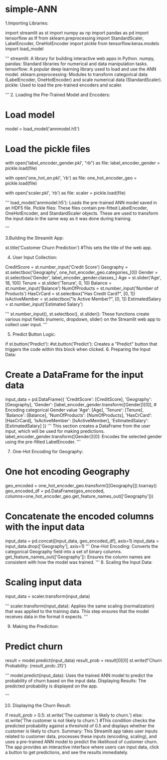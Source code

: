 # simple-ANN

1.Importing Libraries:

import streamlit as st
import numpy as np
import pandas as pd
import tensorflow as tf
from sklearn.preprocessing import StandardScaler, LabelEncoder, OneHotEncoder
import pickle
from tensorflow.keras.models import load_model


'''
streamlit: A library for building interactive web apps in Python.
numpy, pandas: Standard libraries for numerical and data manipulation tasks.
tensorflow: A popular deep learning library used to load and use the ANN model.
sklearn.preprocessing: Modules to transform categorical data (LabelEncoder, OneHotEncoder) and scale numerical data (StandardScaler).
pickle: Used to load the pre-trained encoders and scaler.

'''
2. Loading the Pre-Trained Model and Encoders:

# Load model
model = load_model('annmodel.h5')

# Load the pickle files
with open('label_encoder_gender.pkl', "rb") as file:
    label_encoder_gender = pickle.load(file)

with open('one_hot_en.pkl', 'rb') as file:
    one_hot_encoder_geo = pickle.load(file)

with open('scaler.pkl', 'rb') as file:
    scaler = pickle.load(file)

'''
load_model('annmodel.h5'): Loads the pre-trained ANN model saved in an HDF5 file.
Pickle files: These files contain pre-fitted LabelEncoder, OneHotEncoder, and StandardScaler objects. 
            These are used to transform the input data in the same way as it was done during training.

'''

3.Building the Streamlit App:

st.title('Customer Churn Prediction')
#This sets the title of the web app.

4. User Input Collection:

CreditScore = st.number_input('Credit Score')
Geography = st.selectbox('Geography', one_hot_encoder_geo.categories_[0])
Gender = st.selectbox('Gender', label_encoder_gender.classes_)
Age = st.slider('Age', 18, 100)
Tenure = st.slider('Tenure', 0, 10)
Balance = st.number_input('Balance')
NumOfProducts = st.number_input('Number of Products')
HasCrCard = st.selectbox("Has Credit Card?", [0, 1])
IsActiveMember = st.selectbox("Is Active Member?", [0, 1])
EstimatedSalary = st.number_input('Estimated Salary')

'''
st.number_input(), st.selectbox(), st.slider(): These functions create various input fields (numeric, dropdown, slider) on the 
                                                Streamlit web app to collect user input.
'''


5. Predict Button Logic:


if st.button('Predict'):
#st.button('Predict'): Creates a "Predict" button that triggers the code within this block when clicked.
6. Preparing the Input Data:


# Create a DataFrame for the input data
input_data = pd.DataFrame({
    'CreditScore': [CreditScore],
    'Geography': [Geography],
    'Gender': [label_encoder_gender.transform([Gender])[0]], # Encoding categorical Gender value
    'Age': [Age],
    'Tenure': [Tenure],
    'Balance': [Balance],
    'NumOfProducts': [NumOfProducts],
    'HasCrCard': [HasCrCard],
    'IsActiveMember': [IsActiveMember],
    'EstimatedSalary': [EstimatedSalary]
})
'''
This section creates a DataFrame from the user input, which will be used for making predictions.
label_encoder_gender.transform([Gender])[0]: Encodes the selected gender using the pre-fitted LabelEncoder.
'''

7. One-Hot Encoding for Geography:

# One hot encoding Geography
geo_encoded = one_hot_encoder_geo.transform([[Geography]]).toarray()
geo_encoded_df = pd.DataFrame(geo_encoded, columns=one_hot_encoder_geo.get_feature_names_out(['Geography']))

# Concatenate the encoded columns with the input data
input_data = pd.concat([input_data, geo_encoded_df], axis=1)
input_data = input_data.drop(['Geography'], axis=1)
'''
One-Hot Encoding: Converts the categorical Geography field into a set of binary columns.
get_feature_names_out(['Geography']): Ensures the column names are consistent with how the model was trained.
'''
8. Scaling the Input Data:

# Scaling input data
input_data = scaler.transform(input_data)

'''
scaler.transform(input_data): Applies the same scaling (normalization) that was applied to the training data.
                              This step ensures that the model receives data in the format it expects.
'''

9. Making the Prediction:

# Predict churn
result = model.predict(input_data)
result_prob = result[0][0]
st.write(f'Churn Probability: {result_prob:.2f}')

'''
model.predict(input_data): Uses the trained ANN model to predict the probability of churn based on the input data.
Displaying Results: The predicted probability is displayed on the app.

'''

10. Displaying the Churn Result:

if result_prob > 0.5:
    st.write('The customer is likely to churn.')
else:
    st.write('The customer is not likely to churn.')
#This condition checks the predicted probability against a threshold of 0.5 and displays whether the customer is likely to churn.
Summary:
This Streamlit app takes user inputs related to customer data, processes these inputs (encoding, scaling),
and uses a pre-trained ANN model to predict the likelihood of customer churn.
The app provides an interactive interface where users can input data, click a button to get predictions, and 
see the results immediately.
